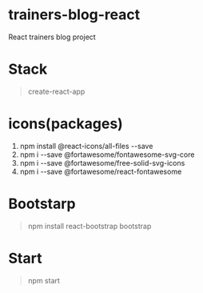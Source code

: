 # trainers-blog-react
React trainers blog project

# Stack
>create-react-app

# icons(packages)
1) npm install @react-icons/all-files --save
2) npm i --save @fortawesome/fontawesome-svg-core
3) npm i --save @fortawesome/free-solid-svg-icons
4) npm i --save @fortawesome/react-fontawesome

# Bootstarp
>npm install react-bootstrap bootstrap

# Start
>npm start
